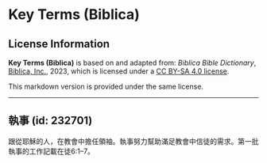 # Key Terms (Biblica)

## License Information

**Key Terms (Biblica)** is based on and adapted from: _Biblica Bible Dictionary_, [Biblica, Inc.](https://www.biblica.com/), 2023, which is licensed under a [CC BY-SA 4.0 license](https://creativecommons.org/licenses/by-sa/4.0/legalcode.en).

This markdown version is provided under the same license.



--------------------------------

## 執事 (id: 232701)

跟從耶穌的人，在教會中擔任領袖。執事努力幫助滿足教會中信徒的需求。第一批執事的工作記載在徒6:1–7。


